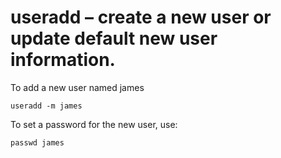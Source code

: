 # useradd – create a new user or update default new user information.

To add a new user named james

```
useradd -m james
```

To set a password for the new user, use:

```
passwd james
```
